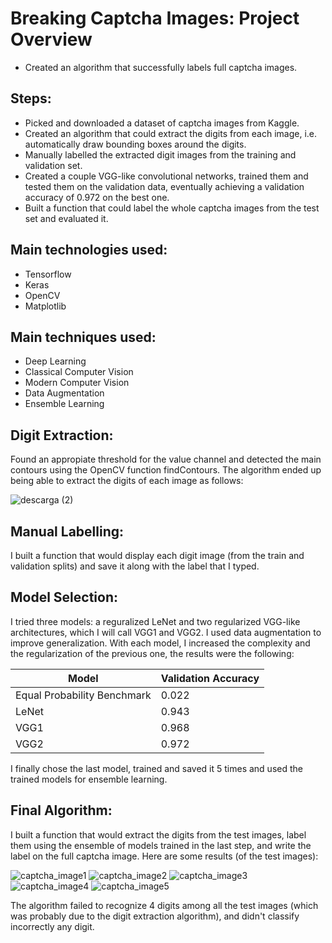 # Breaking Captcha Images: Project Overview

* Created an algorithm that successfully labels full captcha images.

## Steps:

* Picked and downloaded a dataset of captcha images from Kaggle.
* Created an algorithm that could extract the digits from each image, i.e. automatically draw bounding boxes around the digits.
* Manually labelled the extracted digit images from the training and validation set.
* Created a couple VGG-like convolutional networks, trained them and tested them on the validation data, eventually achieving a validation accuracy of 0.972 on the best one.
* Built a function that could label the whole captcha images from the test set and evaluated it.

## Main technologies used:

* Tensorflow
* Keras
* OpenCV
* Matplotlib

## Main techniques used:

* Deep Learning
* Classical Computer Vision
* Modern Computer Vision
* Data Augmentation
* Ensemble Learning

## Digit Extraction:

Found an appropiate threshold for the value channel and detected the main contours using the OpenCV function findContours. The algorithm ended up being able to extract the digits of each image as follows:

![descarga (2)](https://user-images.githubusercontent.com/70718425/107143212-136c1b80-6934-11eb-99ec-f11d9144d007.png)

## Manual Labelling:

I built a function that would display each digit image (from the train and validation splits) and save it along with the label that I typed.

## Model Selection:

I tried three models: a reguralized LeNet and two regularized VGG-like architectures, which I will call VGG1 and VGG2. I used data augmentation to improve generalization.
With each model, I increased the complexity and the regularization of the previous one, the results were the following:

|  Model | Validation Accuracy  | 
|---|---| 
|  Equal Probability Benchmark |  0.022 |
| LeNet  |  0.943               |
| VGG1  | 0.968  |
|  VGG2 |  0.972 |


I finally chose the last model, trained and saved it 5 times and used the trained models for ensemble learning.

## Final Algorithm:

I built a function that would extract the digits from the test images, label them using the ensemble of models trained in the last step, and write the label on the full captcha image. 
Here are some results (of the test images):

![captcha_image1](https://user-images.githubusercontent.com/70718425/104241021-4f0ee500-545d-11eb-8a14-bcd5dd128762.png)
![captcha_image2](https://user-images.githubusercontent.com/70718425/104241064-5cc46a80-545d-11eb-9b2c-aef2a6ab581c.png)
![captcha_image3](https://user-images.githubusercontent.com/70718425/104241067-5e8e2e00-545d-11eb-8b15-1a65c996b2de.png)
![captcha_image4](https://user-images.githubusercontent.com/70718425/104241071-6057f180-545d-11eb-9cbf-dace772dec32.png)
![captcha_image5](https://user-images.githubusercontent.com/70718425/104241077-62ba4b80-545d-11eb-9c28-9d09d27b464e.png)


The algorithm failed to recognize 4 digits among all the test images (which was probably due to the digit extraction algorithm), and didn't classify incorrectly any digit.
